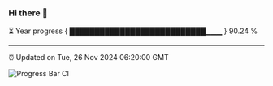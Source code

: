 ### Hi there 👋

⏳ Year progress { ███████████████████████████▁▁▁ } 90.24 %

---

⏰ Updated on Tue, 26 Nov 2024 06:20:00 GMT

![Progress Bar CI](https://github.com/liununu/liununu/workflows/Progress%20Bar%20CI/badge.svg)
